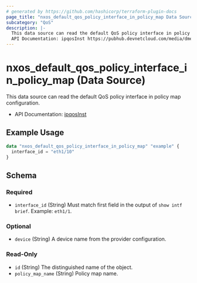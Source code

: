```yaml
---
# generated by https://github.com/hashicorp/terraform-plugin-docs
page_title: "nxos_default_qos_policy_interface_in_policy_map Data Source - terraform-provider-nxos"
subcategory: "QoS"
description: |-
  This data source can read the default QoS policy interface in policy map configuration.
  API Documentation: ipqosInst https://pubhub.devnetcloud.com/media/dme-docs-10-2-2/docs/Qos/ipqos:Inst/
---
```


# nxos_default_qos_policy_interface_in_policy_map (Data Source)

This data source can read the default QoS policy interface in policy map configuration.

- API Documentation: [ipqosInst](https://pubhub.devnetcloud.com/media/dme-docs-10-2-2/docs/Qos/ipqos:Inst/)

## Example Usage

```terraform
data "nxos_default_qos_policy_interface_in_policy_map" "example" {
  interface_id = "eth1/10"
}
```

<!-- schema generated by tfplugindocs -->
## Schema

### Required

- `interface_id` (String) Must match first field in the output of `show intf brief`. Example: `eth1/1`.

### Optional

- `device` (String) A device name from the provider configuration.

### Read-Only

- `id` (String) The distinguished name of the object.
- `policy_map_name` (String) Policy map name.


